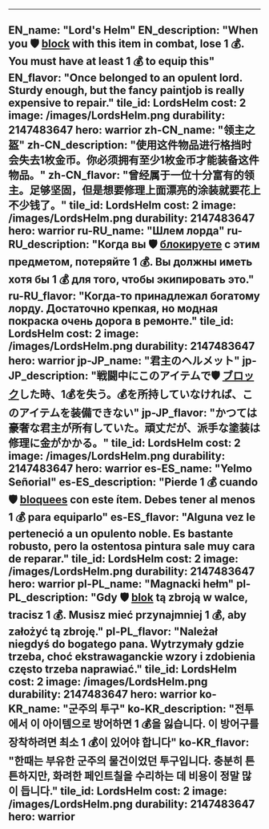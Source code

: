 ---

EN_name: "Lord's Helm"
EN_description: "When you 🛡️️ <u>block</u> with this item in combat, lose 1 💰. You must have at least 1 💰 to equip this"
EN_flavor: "Once belonged to an opulent lord. Sturdy enough, but the fancy paintjob is really expensive to repair."
tile_id: LordsHelm
cost: 2
image: /images/LordsHelm.png
durability: 2147483647
hero: warrior
zh-CN_name: "领主之盔"
zh-CN_description: "使用这件物品进行格挡时会失去1枚金币。你必须拥有至少1枚金币才能装备这件物品。"
zh-CN_flavor: "曾经属于一位十分富有的领主。足够坚固，但是想要修理上面漂亮的涂装就要花上不少钱了。"
tile_id: LordsHelm
cost: 2
image: /images/LordsHelm.png
durability: 2147483647
hero: warrior
ru-RU_name: "Шлем лорда"
ru-RU_description: "Когда вы 🛡️️ <u>блокируете</u> с этим предметом, потеряйте 1 💰. Вы должны иметь хотя бы 1 💰 для того, чтобы экипировать это."
ru-RU_flavor: "Когда-то принадлежал богатому лорду. Достаточно крепкая, но модная покраска очень дорога в ремонте."
tile_id: LordsHelm
cost: 2
image: /images/LordsHelm.png
durability: 2147483647
hero: warrior
jp-JP_name: "君主のヘルメット"
jp-JP_description: "戦闘中にこのアイテムで🛡️️ <u>ブロック</u>した時、1💰を失う。💰を所持していなければ、このアイテムを装備できない"
jp-JP_flavor: "かつては豪奢な君主が所有していた。頑丈だが、派手な塗装は修理に金がかかる。"
tile_id: LordsHelm
cost: 2
image: /images/LordsHelm.png
durability: 2147483647
hero: warrior
es-ES_name: "Yelmo Señorial"
es-ES_description: "Pierde 1 💰 cuando 🛡️️ <u>bloquees</u> con este ítem. Debes tener al menos 1 💰 para equiparlo"
es-ES_flavor: "Alguna vez le perteneció a un opulento noble. Es bastante robusto, pero la ostentosa pintura sale muy cara de reparar."
tile_id: LordsHelm
cost: 2
image: /images/LordsHelm.png
durability: 2147483647
hero: warrior
pl-PL_name: "Magnacki hełm"
pl-PL_description: "Gdy 🛡️️ <u>blok</u> tą zbroją w walce, tracisz 1 💰. Musisz mieć przynajmniej 1 💰, aby założyć tą zbroję."
pl-PL_flavor: "Należał niegdyś do bogatego pana. Wytrzymały gdzie trzeba, choć ekstrawaganckie wzory i zdobienia często trzeba naprawiać."
tile_id: LordsHelm
cost: 2
image: /images/LordsHelm.png
durability: 2147483647
hero: warrior
ko-KR_name: "군주의 투구"
ko-KR_description: "전투에서 이 아이템으로 방어하면 1 💰을 잃습니다. 이 방어구를 장착하려면 최소 1 💰이 있어야 합니다"
ko-KR_flavor: "한때는 부유한 군주의 물건이었던 투구입니다. 충분히 튼튼하지만, 화려한 페인트칠을 수리하는 데 비용이 정말 많이 듭니다."
tile_id: LordsHelm
cost: 2
image: /images/LordsHelm.png
durability: 2147483647
hero: warrior
---
